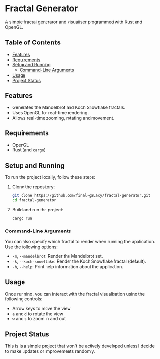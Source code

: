 # Fractal Generator

A simple fractal generator and visualiser programmed with Rust and OpenGL.

## Table of Contents

<!--toc:start-->
- [Features](#features)
- [Requirements](#requirements)
- [Setup and Running](#setup-and-running)
  - [Command-Line Arguments](#command-line-arguments)
- [Usage](#usage)
- [Project Status](#project-status)
<!--toc:end-->

## Features

- Generates the Mandelbrot and Koch Snowflake fractals.
- Uses OpenGL for real-time rendering.
- Allows real-time zooming, rotating and movement.

## Requirements

- OpenGL
- Rust (and `cargo`)

## Setup and Running

To run the project locally, follow these steps:

1. Clone the repository:

    ```bash
    git clone https://github.com/final-gaLaxy/fractal-generator.git
    cd fractal-generator
    ```

2. Build and run the project:

    ```bash
    cargo run
    ```

### Command-Line Arguments

You can also specify which fractal to render when running the application. Use the following options:

- `-m`, `--mandelbrot`: Render the Mandelbrot set.
- `-k`, `--koch-snowflake`: Render the Koch Snowflake fractal (default).
- `-h`, `--help`: Print help information about the application.

## Usage

Once running, you can interact with the fractal visualisation using the following controls:

- Arrow keys to move the view
- `a` and `d` to rotate the view
- `w` and `s` to zoom in and out

## Project Status

This is is a simple project that won't be actively developed unless I decide to make updates or improvements randomly.

